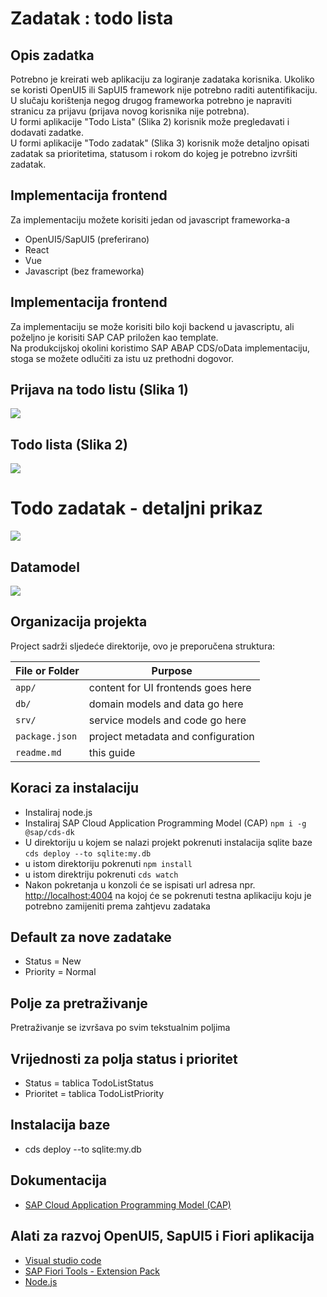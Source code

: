 #  Zadatak : todo lista

## Opis zadatka
Potrebno je kreirati web aplikaciju za logiranje zadataka korisnika. Ukoliko se koristi OpenUI5 ili SapUI5 framework nije potrebno raditi autentifikaciju.  
U slučaju korištenja negog drugog frameworka potrebno je napraviti stranicu za prijavu (prijava novog korisnika nije potrebna).  
U formi aplikacije "Todo Lista" (Slika 2) korisnik može pregledavati i dodavati zadatke.  
U formi aplikacije "Todo zadatak" (Slika 3) korisnik može detaljno opisati zadatak sa prioritetima, statusom i rokom do kojeg je potrebno izvršiti zadatak.  

## Implementacija frontend
Za implementaciju možete korisiti jedan od javascript frameworka-a
- OpenUI5/SapUI5 (preferirano)
- React
- Vue
- Javascript (bez frameworka)

## Implementacija frontend
Za implementaciju se može korisiti bilo koji backend u javascriptu, ali poželjno je korisiti SAP CAP priložen kao template.  
Na produkcijskoj okolini koristimo SAP ABAP CDS/oData implementaciju, stoga se možete odlučiti za istu uz prethodni dogovor.

## Prijava na todo listu (Slika 1)
![](./media/ToDo-Login%20page.drawio.svg)

## Todo lista (Slika 2)
![](./media/TodoList-ToDoList%20page.drawio.svg)

# Todo zadatak - detaljni prikaz
![](./media/TodoList-Task%20page.drawio.svg)


## Datamodel
![](./media/TodoList-ToDoList%20datamodel.drawio.svg)


## Organizacija projekta


Project sadrži sljedeće direktorije, ovo je preporučena struktura:

File or Folder | Purpose
---------|----------
`app/` | content for UI frontends goes here
`db/` | domain models and data go here
`srv/` | service models and code go here
`package.json` | project metadata and configuration
`readme.md` | this guide


## Koraci za instalaciju

- Instaliraj node.js
- Instaliraj SAP Cloud Application Programming Model (CAP) `npm i -g @sap/cds-dk` 
- U direktoriju u kojem se nalazi projekt pokrenuti instalacija sqlite baze `cds deploy --to sqlite:my.db`
- u istom direktoriju pokrenuti `npm install`  
- u istom direktriju pokrenuti `cds watch` 
- Nakon pokretanja u konzoli će se ispisati url adresa npr. [http://localhost:4004](http://localhost:4004) na kojoj će se pokrenuti testna aplikaciju koju je potrebno zamijeniti prema zahtjevu zadataka

## Default za nove zadatake
- Status = New 
- Priority = Normal 

## Polje za pretraživanje
Pretraživanje se izvršava po svim tekstualnim poljima

## Vrijednosti za polja status i prioritet
- Status = tablica TodoListStatus
- Prioritet = tablica TodoListPriority

## Instalacija baze
- cds deploy --to sqlite:my.db

## Dokumentacija
- [SAP Cloud Application Programming Model (CAP)](https://cap.cloud.sap/docs/get-started/)

## Alati za razvoj OpenUI5, SapUI5 i Fiori aplikacija
- [Visual studio code](https://code.visualstudio.com/)
- [SAP Fiori Tools - Extension Pack](https://marketplace.visualstudio.com/items?itemName=SAPSE.sap-ux-fiori-tools-extension-pack)
- [Node.js](https://nodejs.org/en/download/)



